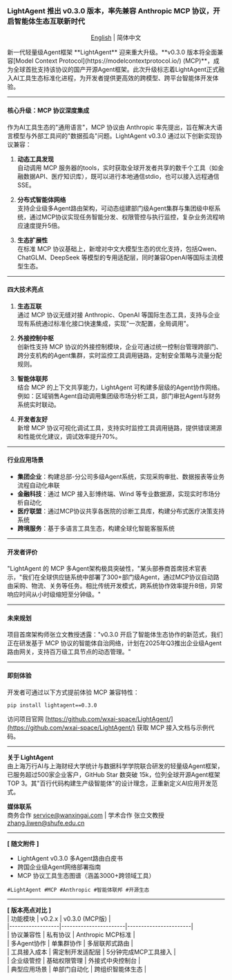 ### **LightAgent 推出 v0.3.0 版本，率先兼容 Anthropic MCP 协议，开启智能体生态互联新时代**
<div align="center">
  <p>
   <a href="mcp_release.md">English</a> | 
    简体中文
  </p>
</div>
新一代轻量级Agent框架 **LightAgent** 迎来重大升级。**v0.3.0 版本将全面兼容[Model Context Protocol](https://modelcontextprotocol.io/) (MCP)**，成为全球首批支持该协议的国产开源Agent框架。此次升级标志着LightAgent正式融入AI工具生态标准化进程，为开发者提供更高效的跨模型、跨平台智能体开发体验。

---

#### **核心升级：MCP 协议深度集成**
作为AI工具生态的"通用语言"，MCP 协议由 Anthropic 率先提出，旨在解决大语言模型与外部工具间的"数据孤岛"问题。LightAgent v0.3.0 通过以下创新实现协议兼容：

1. **动态工具发现**  
   自动调用 MCP 服务器的tools，实时获取全球开发者共享的数千个工具（如金融数据API、医疗知识库），既可以进行本地通信stdio，也可以接入远程通信SSE。

2. **分布式智能体网络**  
   支持企业级多Agent路由架构，可动态组建部门级Agent集群与集团级中枢系统，通过MCP协议实现任务智能分发、权限管控与执行监控，复杂业务流程响应速度提升5倍。

3. **生态扩展性**  
   在标准 MCP 协议基础上，新增对中文大模型生态的优化支持，包括Qwen、ChatGLM、DeepSeek 等模型的专用适配层，同时兼容OpenAI等国际主流模型生态。

---

#### **四大技术亮点**
1. **生态互联**  
   通过 MCP 协议无缝对接 Anthropic、OpenAI 等国际生态工具，支持与企业现有系统通过标准化接口快速集成，实现"一次配置，全局调用"。

2. **外接控制中枢**  
   创新性支持 MCP 协议的外接控制模块，企业可通过统一控制台管理跨部门、跨分支机构的Agent集群，实时监控工具调用链路，定制安全策略与流量分配规则。

3. **智能体联邦**  
   结合 MCP 的上下文共享能力，LightAgent 可构建多层级的Agent协作网络。例如：区域销售Agent自动调用集团级市场分析工具，部门审批Agent与财务系统实时联动。

4. **开发者友好**  
   新增 MCP 协议可视化调试工具，支持实时监控工具调用链路，提供错误溯源和性能优化建议，调试效率提升70%。

---

#### **行业应用场景**
- **集团企业**：构建总部-分公司多级Agent系统，实现采购审批、数据报表等业务流程自动化串联  
- **金融科技**：通过 MCP 接入彭博终端、Wind 等专业数据源，实现实时市场分析自动化 
- **医疗联盟**：通过MCP协议共享各医院的诊断工具库，构建分布式医疗决策支持系统  
- **跨境服务**：基于多语言工具生态，构建全球化智能客服系统 

---

#### **开发者评价**
"LightAgent 的 MCP 多Agent架构极具突破性，"某头部券商首席技术官表示，"我们在全球供应链系统中部署了300+部门级Agent，通过MCP协议自动路由采购、物流、关务等任务。相比传统开发模式，跨系统协作效率提升8倍，异常响应时间从小时级缩短至分钟级。"

---

#### **未来规划**
项目首席架构师张立文教授透露："v0.3.0 开启了智能体生态协作的新范式，我们正在研发基于 MCP 协议的智能体自治网络，计划在2025年Q3推出企业级Agent路由网关，支持百万级工具节点的动态管理。"

---

#### **即刻体验**
开发者可通过以下方式提前体验 MCP 兼容特性：  
```bash
pip install lightagent==0.3.0
```
访问项目官网 [https://github.com/wxai-space/LightAgent/](https://github.com/wxai-space/LightAgent/) 获取 MCP 接入文档与示例代码。

---

**关于 LightAgent**  
由上海万行AI与上海财经大学统计与数据科学学院联合研发的轻量级Agent框架，已服务超过500家企业客户，GitHub Star 数突破 15k，位列全球开源Agent框架TOP 3。其"百行代码构建生产级智能体"的设计理念，正重新定义AI应用开发范式。

**媒体联系**  
商务合作 service@wanxingai.com | 学术合作 张立文教授 zhang.liwen@shufe.edu.cn

---

**[ 随文附件 ]**  
- LightAgent v0.3.0 多Agent路由白皮书  
- 跨国企业级Agent网络部署指南  
- MCP 协议工具生态图谱（涵盖3000+跨领域工具）  

`#LightAgent #MCP #Anthropic #智能体联邦 #开源生态`  

---

**[ 版本亮点对比 ]**  
| 功能模块         | v0.2.x                | v0.3.0 (MCP版)         |  
|------------------|-----------------------|-----------------------|  
| 协议兼容性       | 私有协议              | Anthropic MCP标准     |  
| 多Agent协作      | 单集群协作            | 多层联邦式路由        |  
| 工具接入成本     | 需定制开发适配层      | 5分钟完成MCP工具接入  |  
| 企业级管控       | 基础权限管理          | 外接式中央控制台      |  
| 典型应用场景     | 单部门自动化          | 跨组织智能体生态      |